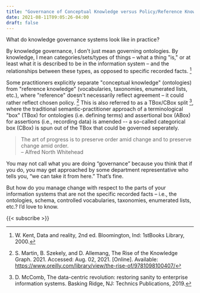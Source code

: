 ```yaml
---
title: "Governance of Conceptual Knowledge versus Policy/Reference Knowledge"
date: 2021-08-11T09:05:26-04:00
draft: false
---
```


What do knowledge governance systems look like in practice?

By knowledge governance, I don't just mean governing ontologies. By knowledge, I mean categories/sets/types of things – what a thing "is," or at least what it is described to be in the information system – and the relationships between these types, as opposed to specific recorded facts. [^1]

Some practitioners explicitly separate "conceptual knowledge" (ontologies) from "reference knowledge" (vocabularies, taxonomies, enumerated lists, etc.), where "reference" doesn't necessarily reflect agreement – it could rather reflect chosen policy. [^2] This is also referred to as a TBox/CBox split [^3], where the traditional semantic-practitioner approach of a terminological "box" (TBox) for ontologies (i.e. defining terms) and assertional box (ABox) for assertions (i.e., recording data) is amended -- a so-called categorical box (CBox) is spun out of the TBox that could be governed seperately.


> The art of progress is to preserve order amid change and to preserve
  change amid order.
<br>– Alfred North Whitehead

You may not call what you are doing “governance” because you think that
if you do, you may get approached by some department representative who
tells you, “we can take it from here.” That’s fine.

But how do you manage change with respect to the parts of your
information systems that are not the specific recorded facts – i.e., the
ontologies, schema, controlled vocabularies, taxonomies, enumerated
lists, etc.? I’d love to know.

{{< subscribe >}}

[^1]: W. Kent, Data and reality, 2nd ed. Bloomington, Ind: 1stBooks
Library, 2000.

[^2]: S. Martin, B. Szekely, and D. Allemang, The Rise of the Knowledge
Graph. 2021. Accessed: Aug. 02, 2021. [Online]. Available:
https://www.oreilly.com/library/view/the-rise-of/9781098100407/

[^3]: D. McComb, The data-centric revolution: restoring sanity to
enterprise information systems. Basking Ridge, NJ: Technics
Publications, 2019.
